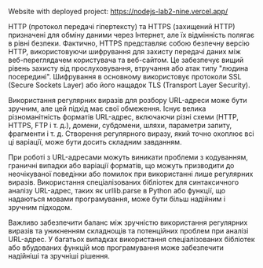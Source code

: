 Website with deployed project:
https://nodejs-lab2-nine.vercel.app/


HTTP (протокол передачі гіпертексту) та HTTPS (захищений HTTP) призначені для обміну даними через Інтернет, але їх відмінність полягає в рівні безпеки. Фактично, HTTPS представляє собою безпечну версію HTTP, використовуючи шифрування для захисту передачі даних між веб-переглядачем користувача та веб-сайтом. Це забезпечує вищий рівень захисту від прослуховування, втручання або атак типу "людина посередині". Шифрування в основному використовує протоколи SSL (Secure Sockets Layer) або його нащадок TLS (Transport Layer Security).

Використання регулярних виразів для розбору URL-адреси може бути зручним, але цей підхід має свої обмеження. Існує велика різноманітність форматів URL-адрес, включаючи різні схеми (HTTP, HTTPS, FTP і т. д.), домени, субдомени, шляхи, параметри запиту, фрагменти і т. д. Створення регулярного виразу, який точно охоплює всі ці варіації, може бути досить складним завданням.

При роботі з URL-адресами можуть виникати проблеми з кодуванням, граничні випадки або варіації форматів, що можуть призводити до неочікуваної поведінки або помилок при використанні лише регулярних виразів. Використання спеціалізованих бібліотек для синтаксичного аналізу URL-адрес, таких як urllib.parse в Python або функції, що надаються мовами програмування, може бути більш надійним і зручним підходом.

Важливо забезпечити баланс між зручністю використання регулярних виразів та уникненням складнощів та потенційних проблем при аналізі URL-адрес. У багатьох випадках використання спеціалізованих бібліотек або вбудованих функцій мов програмування може забезпечити надійніші та зручніші рішення.